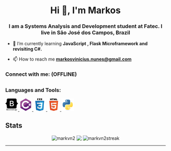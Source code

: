 <h1 align="center">Hi 👋, I'm Markos</h1>
<h3 align="center">I am a Systems Analysis and Development student at Fatec. I live in São José dos Campos, Brazil</h3>

- 🌱 I’m currently learning **JavaScript , Flask Microframework and  revisiting C#.**

- 📫 How to reach me **markosvinicius.nunes@gmail.com**

<h3 align="left">Connect with me: (OFFLINE)</h3>
<p align="left">
</p>

  ##

<h3 align="left">Languages and Tools:</h3>
<p align="left"> <a href="https://getbootstrap.com" target="_blank" rel="noreferrer"> <img src="https://raw.githubusercontent.com/devicons/devicon/master/icons/bootstrap/bootstrap-plain-wordmark.svg" alt="bootstrap" width="40" height="40"/> </a> <a href="https://www.w3schools.com/cs/" target="_blank" rel="noreferrer"> <img src="https://raw.githubusercontent.com/devicons/devicon/master/icons/csharp/csharp-original.svg" alt="csharp" width="40" height="40"/> </a> <a href="https://www.w3schools.com/css/" target="_blank" rel="noreferrer"> <img src="https://raw.githubusercontent.com/devicons/devicon/master/icons/css3/css3-original-wordmark.svg" alt="css3" width="40" height="40"/> </a> <a href="https://www.w3.org/html/" target="_blank" rel="noreferrer"> <img src="https://raw.githubusercontent.com/devicons/devicon/master/icons/html5/html5-original-wordmark.svg" alt="html5" width="40" height="40"/> </a> <a href="https://www.python.org" target="_blank" rel="noreferrer"> <img src="https://raw.githubusercontent.com/devicons/devicon/master/icons/python/python-original.svg" alt="python" width="40" height="40"/> </a> </p>

## Stats
<div align="center">
  <img align="center" src="https://github-readme-stats.vercel.app/api?username=markvn2&show_icons=true&theme=dark&locale=en&border_radius=20" alt="markvn2"  height="200"/>
  <img align="center" src="https://github-readme-stats.vercel.app/api/top-langs/?username=markvn2&theme=dark&locale=en&layout=compact&border_radius=20" alt"markvn2lang"  height="200"/> 
  <img align="center" src="https://streak-stats.demolab.com?user=MarkVN2&theme=dark&date_format=M%20j%5B%2C%20Y%5D&border_radius=20" alt ="markvn2streak"   height="200"/>
</div>
<hr/>
